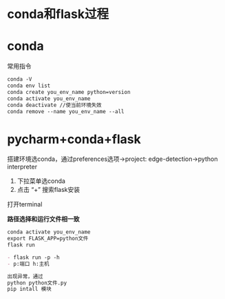 # conda和flask过程

# conda

常用指令

~~~markdown
conda -V
conda env list
conda create you_env_name python=version
conda activate you_env_name
conda deactivate //使当前环境失效
conda remove --name you_env_name --all
~~~

# pycharm+conda+flask

搭建环境选conda，通过preferences选项->project: edge-detection->python interpreter

1. 下拉菜单选conda
2. 点击 “+” 搜索flask安装

打开terminal

**路径选择和运行文件相一致**

~~~markdown
conda activate you_env_name
export FLASK_APP=python文件
flask run

- flask run -p -h 
- p:端口 h:主机

出现异常，通过
python python文件.py
pip intall 模块
~~~



